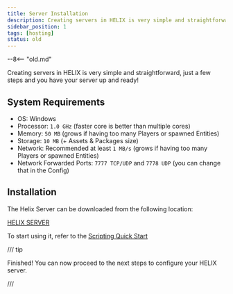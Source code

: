 ```yaml
---
title: Server Installation
description: Creating servers in HELIX is very simple and straightforward, just a few steps and you have your server up and ready!
sidebar_position: 1
tags: [hosting]
status: old
---
```


--8<-- "old.md"


<!-- import Tabs from '@theme/Tabs';
import TabItem from '@theme/TabItem'; -->

Creating servers in HELIX is very simple and straightforward, just a few steps and you have your server up and ready!

## System Requirements

* OS: Windows
* Processor: `1.0 GHz` (faster core is better than multiple cores)
* Memory: `50 MB` (grows if having too many Players or spawned Entities)
* Storage: `10 MB` (+ Assets & Packages size)
* Network: Recommended at least `1 MB/s` (grows if having too many Players or spawned Entities)
* Network Forwarded Ports: `7777 TCP/UDP` and `7778 UDP` (you can change that in the Config)


## Installation

The Helix Server can be downloaded from the following location:

[HELIX SERVER](https://helix-item-storage.s3.amazonaws.com/HELIXGameServer.exe)

To start using it, refer to the [Scripting Quick Start](/docs/getting-started/quick-start.mdx)

/// tip

Finished! You can now proceed to the next steps to configure your HELIX server.

/// 